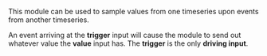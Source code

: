
[comment]: # (TimeSeriesCanvasModule)
This module can be used to sample values from one timeseries upon events from another timeseries.
  


An event arriving at the **trigger** input will cause the module to send out whatever value the **value** input has. The **trigger** is the only **driving input**.